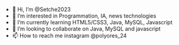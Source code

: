 - 👋 Hi, I’m @Setche2023
- 👀 I’m interested in Programmation, IA, news technologies
- 🌱 I’m currently learning HTML5/CSS3, Java, MySQL, Javascript
- 💞️ I’m looking to collaborate on Java, MySQL and javascript
- 📫 How to reach me instagram @polyores_24

<!---
Setche2023/Setche2023 is a ✨ special ✨ repository because its `README.md` (this file) appears on your GitHub profile.
You can click the Preview link to take a look at your changes.
--->
